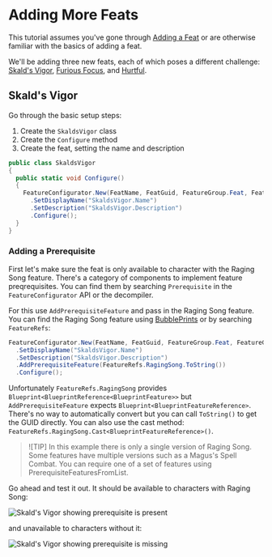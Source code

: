 ﻿# Adding More Feats

This tutorial assumes you've gone through [Adding a Feat](feat.md) or are otherwise familiar with the basics of adding a feat.

We'll be adding three new feats, each of which poses a different challenge: [Skald's Vigor](https://www.d20pfsrd.com/feats/general-feats/skald-s-vigor/), [Furious Focus](https://www.d20pfsrd.com/feats/combat-feats/furious-focus-combat/), and [Hurtful](https://www.d20pfsrd.com/feats/combat-feats/hurtful-combat/).

## Skald's Vigor

Go through the basic setup steps:

1. Create the `SkaldsVigor` class
2. Create the `Configure` method
3. Create the feat, setting the name and description

```C#
public class SkaldsVigor
{
  public static void Configure()
  {
    FeatureConfigurator.New(FeatName, FeatGuid, FeatureGroup.Feat, FeatureGroup.CombatFeat)
      .SetDisplayName("SkaldsVigor.Name")
      .SetDescription("SkaldsVigor.Description")
      .Configure();
  }
}
```

### Adding a Prerequisite

First let's make sure the feat is only available to character with the Raging Song feature. There's a category of components to implement feature preqrequisites. You can find them by searching `Prerequisite` in the `FeatureConfigurator` API or the decompiler.

For this use `AddPrerequisiteFeature` and pass in the Raging Song feature. You can find the Raging Song feature using [BubblePrints](https://github.com/factubsio/BubblePrints) or by searching `FeatureRefs`:

```C#
FeatureConfigurator.New(FeatName, FeatGuid, FeatureGroup.Feat, FeatureGroup.CombatFeat)
  .SetDisplayName("SkaldsVigor.Name")
  .SetDescription("SkaldsVigor.Description")
  .AddPrerequisiteFeature(FeatureRefs.RagingSong.ToString())
  .Configure();
```

Unfortunately `FeatureRefs.RagingSong` provides `Blueprint<BlueprintReference<BlueprintFeature>>` but `AddPrerequisiteFeature` expects `Blueprint<BlueprintFeatureReference>`. There's no way to automatically convert but you can call `ToString()` to get the GUID directly. You can also use the cast method: `FeatureRefs.RagingSong.Cast<BlueprintFeatureReference>()`.

> ![TIP]
> In this example there is only a single version of Raging Song. Some features have multiple versions such as a Magus's Spell Combat. You can require one of a set of features using PrerequisiteFeaturesFromList.

Go ahead and test it out. It should be available to characters with Raging Song:

![Skald's Vigor showing prerequisite is present](~/images/advanced_feat/present_prereq.png)

and unavailable to characters without it:

![Skald's Vigor showing prerequisite is missing](~/images/advanced_feat/missing_prereq.png)

### 
